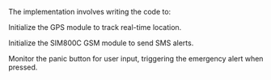 
The implementation involves writing the code to:

Initialize the GPS module to track real-time location.

Initialize the SIM800C GSM module to send SMS alerts.

Monitor the panic button for user input, triggering the emergency alert when pressed.
